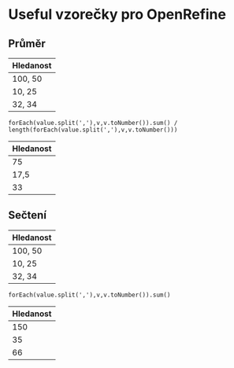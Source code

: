 # Useful vzorečky pro OpenRefine

## Průměr

| Hledanost|
|---------|
| 100, 50 |
| 10, 25 |
| 32, 34 |

```GREL
forEach(value.split(','),v,v.toNumber()).sum() / length(forEach(value.split(','),v,v.toNumber()))
```
| Hledanost|
|---------|
| 75 |
| 17,5 |
| 33 |

## Sečtení

| Hledanost|
|---------|
| 100, 50 |
| 10, 25 |
| 32, 34 |

```GREL
forEach(value.split(','),v,v.toNumber()).sum()
```

| Hledanost|
|---------|
| 150 |
| 35 |
| 66 |
